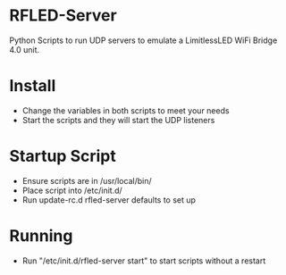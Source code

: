 RFLED-Server
============

Python Scripts to run UDP servers to emulate a LimitlessLED WiFi Bridge 4.0 unit.

Install
=======

 * Change the variables in both scripts to meet your needs
 * Start the scripts and they will start the UDP listeners

Startup Script
==============

 * Ensure scripts are in /usr/local/bin/
 * Place script into /etc/init.d/
 * Run update-rc.d rfled-server defaults to set up
 
Running
=======

 * Run "/etc/init.d/rfled-server start" to start scripts without a restart
